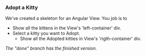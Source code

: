 ### Adopt a Kitty

We've created a skeleton for an Angular View. You job is to

* Show all the kittens in the View's 'left-container' div.
* Select a kitty you want to Adopt.
	* Show all the Adopted kitties in View's 'rigth-container' div.
	
	
_The "done"	 branch has the finished version._

